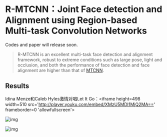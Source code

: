 # R-MTCNN：Joint Face detection and Alignment using Region-based Multi-task Convolution Networks
Codes and paper will release soon.

> R-MTCNN is an excellent multi-task face detection and alignment framework, robust to extreme conditions such as large pose, light and occlusion, and both the performance of face detection and face alignment are higher than that of [MTCNN](https://arxiv.org/ftp/arxiv/papers/1604/1604.02878.pdf).

## Results

Idina Menze和Caleb Hyles激情对唱Let It Go：<iframe height=498 width=510 src='http://player.youku.com/embed/XMzU5MDI1MjQ2MA==' frameborder=0 'allowfullscreen'></iframe>
    
![img](https://github.com/AresGao/R-MTCNN-Joint-Face-detection-and-Alignment-using-Region-based-multi-task-convolution-networks/blob/master/2_Demonstration_Demonstration_Or_Protest_2_58.jpg?raw=true)


![img](https://github.com/AresGao/R-MTCNN-Joint-Face-detection-and-Alignment-using-Region-based-multi-task-convolution-networks/blob/master/2_Demonstration_Political_Rally_2_695.jpg?raw=true)


